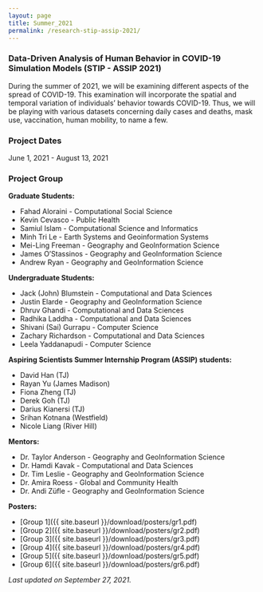 ```yaml
---
layout: page
title: Summer_2021
permalink: /research-stip-assip-2021/
---
```



### Data-Driven Analysis of Human Behavior in COVID-19 Simulation Models (STIP - ASSIP 2021)

During the summer of 2021, we will be examining different aspects of the spread of COVID-19. This examination will incorporate the spatial and temporal variation of individuals’ behavior towards COVID-19. Thus, we will be playing with various datasets concerning daily cases and deaths, mask use, vaccination, human mobility, to name a few.  
  

### Project Dates
June 1, 2021 - August 13, 2021

### Project Group

**Graduate Students:**
- Fahad Aloraini - Computational Social Science
- Kevin Cevasco - Public Health 
- Samiul Islam - Computational Science and Informatics
- Minh Tri Le - Earth Systems and Geoinformation Systems
- Mei-Ling Freeman - Geography and GeoInformation Science
- James O’Stassinos - Geography and GeoInformation Science
- Andrew Ryan - Geography and GeoInformation Science
  
  

**Undergraduate Students:**
- Jack (John) Blumstein - Computational and Data Sciences
- Justin Elarde - Geography and GeoInformation Science
- Dhruv Ghandi - Computational and Data Sciences
- Radhika Laddha - Computational and Data Sciences
- Shivani (Sai) Gurrapu - Computer Science
- Zachary Richardson - Computational and Data Sciences 
- Leela Yaddanapudi - Computer Science
  
  

**Aspiring Scientists Summer Internship Program (ASSIP) students:**
- David Han (TJ)
- Rayan Yu (James Madison)
- Fiona Zheng (TJ)
- Derek Goh (TJ)
- Darius Kianersi (TJ)
- Srihan Kotnana (Westfield)
- Nicole Liang (River Hill)
  
  

**Mentors:**
- Dr. Taylor Anderson - Geography and GeoInformation Science
- Dr. Hamdi Kavak - Computational and Data Sciences
- Dr. Tim Leslie - Geography and GeoInformation Science
- Dr. Amira Roess - Global and Community Health
- Dr. Andi Züfle - Geography and GeoInformation Science
  
  
**Posters:**
- [Group 1]({{ site.baseurl }}/download/posters/gr1.pdf)
- [Group 2]({{ site.baseurl }}/download/posters/gr2.pdf)
- [Group 3]({{ site.baseurl }}/download/posters/gr3.pdf)
- [Group 4]({{ site.baseurl }}/download/posters/gr4.pdf)
- [Group 5]({{ site.baseurl }}/download/posters/gr5.pdf)
- [Group 6]({{ site.baseurl }}/download/posters/gr6.pdf)


*Last updated on September 27, 2021.*  